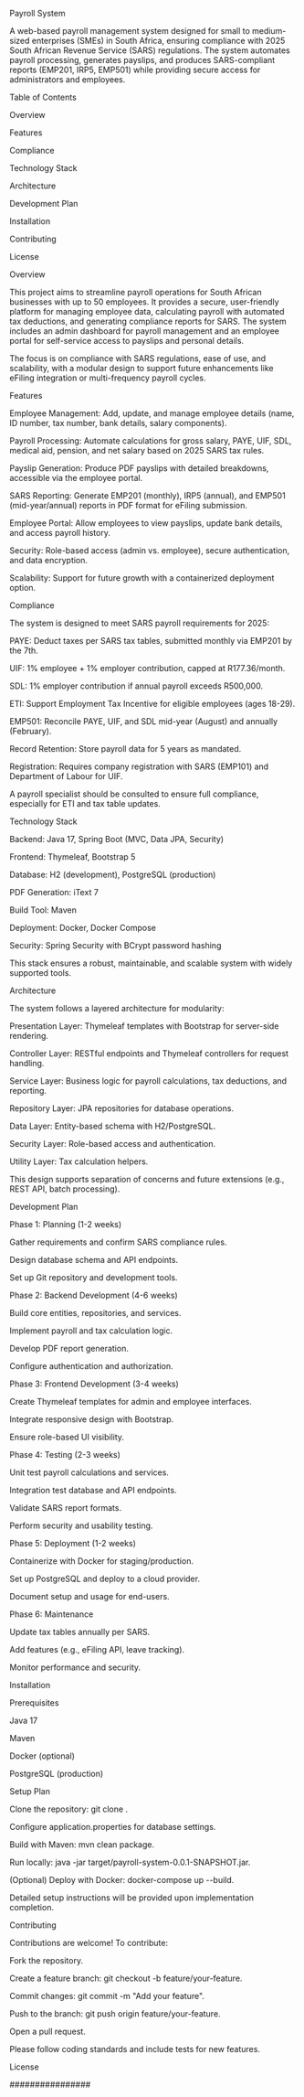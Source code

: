 Payroll System

A web-based payroll management system designed for small to medium-sized enterprises (SMEs) in South Africa, ensuring compliance with 2025 South African Revenue Service (SARS) regulations. The system automates payroll processing, generates payslips, and produces SARS-compliant reports (EMP201, IRP5, EMP501) while providing secure access for administrators and employees.

Table of Contents





Overview



Features



Compliance



Technology Stack



Architecture



Development Plan



Installation



Contributing



License

Overview

This project aims to streamline payroll operations for South African businesses with up to 50 employees. It provides a secure, user-friendly platform for managing employee data, calculating payroll with automated tax deductions, and generating compliance reports for SARS. The system includes an admin dashboard for payroll management and an employee portal for self-service access to payslips and personal details.

The focus is on compliance with SARS regulations, ease of use, and scalability, with a modular design to support future enhancements like eFiling integration or multi-frequency payroll cycles.

Features





Employee Management: Add, update, and manage employee details (name, ID number, tax number, bank details, salary components).



Payroll Processing: Automate calculations for gross salary, PAYE, UIF, SDL, medical aid, pension, and net salary based on 2025 SARS tax rules.



Payslip Generation: Produce PDF payslips with detailed breakdowns, accessible via the employee portal.



SARS Reporting: Generate EMP201 (monthly), IRP5 (annual), and EMP501 (mid-year/annual) reports in PDF format for eFiling submission.



Employee Portal: Allow employees to view payslips, update bank details, and access payroll history.



Security: Role-based access (admin vs. employee), secure authentication, and data encryption.



Scalability: Support for future growth with a containerized deployment option.

Compliance

The system is designed to meet SARS payroll requirements for 2025:





PAYE: Deduct taxes per SARS tax tables, submitted monthly via EMP201 by the 7th.



UIF: 1% employee + 1% employer contribution, capped at R177.36/month.



SDL: 1% employer contribution if annual payroll exceeds R500,000.



ETI: Support Employment Tax Incentive for eligible employees (ages 18-29).



EMP501: Reconcile PAYE, UIF, and SDL mid-year (August) and annually (February).



Record Retention: Store payroll data for 5 years as mandated.



Registration: Requires company registration with SARS (EMP101) and Department of Labour for UIF.

A payroll specialist should be consulted to ensure full compliance, especially for ETI and tax table updates.

Technology Stack





Backend: Java 17, Spring Boot (MVC, Data JPA, Security)



Frontend: Thymeleaf, Bootstrap 5



Database: H2 (development), PostgreSQL (production)



PDF Generation: iText 7



Build Tool: Maven



Deployment: Docker, Docker Compose



Security: Spring Security with BCrypt password hashing

This stack ensures a robust, maintainable, and scalable system with widely supported tools.

Architecture

The system follows a layered architecture for modularity:





Presentation Layer: Thymeleaf templates with Bootstrap for server-side rendering.



Controller Layer: RESTful endpoints and Thymeleaf controllers for request handling.



Service Layer: Business logic for payroll calculations, tax deductions, and reporting.



Repository Layer: JPA repositories for database operations.



Data Layer: Entity-based schema with H2/PostgreSQL.



Security Layer: Role-based access and authentication.



Utility Layer: Tax calculation helpers.

This design supports separation of concerns and future extensions (e.g., REST API, batch processing).

Development Plan

Phase 1: Planning (1-2 weeks)





Gather requirements and confirm SARS compliance rules.



Design database schema and API endpoints.



Set up Git repository and development tools.

Phase 2: Backend Development (4-6 weeks)





Build core entities, repositories, and services.



Implement payroll and tax calculation logic.



Develop PDF report generation.



Configure authentication and authorization.

Phase 3: Frontend Development (3-4 weeks)





Create Thymeleaf templates for admin and employee interfaces.



Integrate responsive design with Bootstrap.



Ensure role-based UI visibility.

Phase 4: Testing (2-3 weeks)





Unit test payroll calculations and services.



Integration test database and API endpoints.



Validate SARS report formats.



Perform security and usability testing.

Phase 5: Deployment (1-2 weeks)





Containerize with Docker for staging/production.



Set up PostgreSQL and deploy to a cloud provider.



Document setup and usage for end-users.

Phase 6: Maintenance





Update tax tables annually per SARS.



Add features (e.g., eFiling API, leave tracking).



Monitor performance and security.

Installation

Prerequisites





Java 17



Maven



Docker (optional)



PostgreSQL (production)

Setup Plan





Clone the repository: git clone <repo-url>.



Configure application.properties for database settings.



Build with Maven: mvn clean package.



Run locally: java -jar target/payroll-system-0.0.1-SNAPSHOT.jar.



(Optional) Deploy with Docker: docker-compose up --build.

Detailed setup instructions will be provided upon implementation completion.

Contributing

Contributions are welcome! To contribute:





Fork the repository.



Create a feature branch: git checkout -b feature/your-feature.



Commit changes: git commit -m "Add your feature".



Push to the branch: git push origin feature/your-feature.



Open a pull request.

Please follow coding standards and include tests for new features.

License

################
